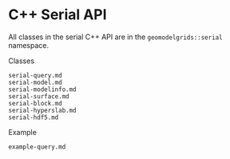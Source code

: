 # C++ Serial API

All classes in the serial C++ API are in the `geomodelgrids::serial` namespace.

Classes

```{toctree}
serial-query.md
serial-model.md
serial-modelinfo.md
serial-surface.md
serial-block.md
serial-hyperslab.md
serial-hdf5.md
```

Example

```{toctree}
example-query.md
```
